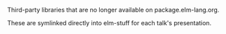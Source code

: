 Third-party libraries that are no longer available on package.elm-lang.org.

These are symlinked directly into elm-stuff for each talk's presentation.

